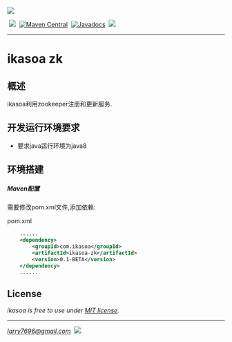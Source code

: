 [![](https://raw.githubusercontent.com/venwyhk/ikasoa/master/ikasoalogo_small.png)](http://ikasoa.com)<br />

&nbsp;[![](https://codeship.com/projects/9cf2f150-1507-0134-ee57-3adebfc67210/status?branch=master)](https://codeship.com/projects/157977)&nbsp;&nbsp;[![Maven Central](https://maven-badges.herokuapp.com/maven-central/com.ikasoa/ikasoa-zk/badge.svg?style=plastic)](https://maven-badges.herokuapp.com/maven-central/com.ikasoa/ikasoa-zk)&nbsp;&nbsp;[![Javadocs](http://javadoc.io/badge/com.ikasoa/ikasoa-zk.svg?style=plastic)](http://javadoc.io/doc/com.ikasoa/ikasoa-zk)&nbsp;&nbsp;[![](https://img.shields.io/badge/license-MIT-097ABA.svg?style=plastic)](https://opensource.org/licenses/mit-license.php)&nbsp;&nbsp;

***

# ikasoa zk #

## 概述 ##

  ikasoa利用zookeeper注册和更新服务.

## 开发运行环境要求 ##

- 要求java运行环境为java8

## 环境搭建 ##

##### Maven配置 #####

需要修改pom.xml文件,添加依赖:

pom.xml

```xml
    ......
    <dependency>
        <groupId>com.ikasoa</groupId>
        <artifactId>ikasoa-zk</artifactId>
        <version>0.1-BETA</version>
    </dependency>
    ......
```

## License ##

*ikasoa is free to use under [MIT license](https://github.com/venwyhk/ikasoa/blob/master/LICENSE).*

***

*larry7696@gmail.com*&nbsp;&nbsp;[![](https://i.creativecommons.org/l/by/4.0/80x15.png)](http://creativecommons.org/licenses/by/4.0/)
